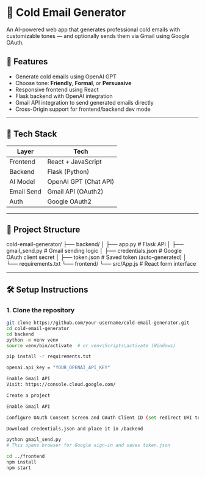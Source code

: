 # 📧 Cold Email Generator

An AI-powered web app that generates professional cold emails with customizable tones — and optionally sends them via Gmail using Google OAuth.

## 🌟 Features

- Generate cold emails using OpenAI GPT
- Choose tone: **Friendly**, **Formal**, or **Persuasive**
- Responsive frontend using React
- Flask backend with OpenAI integration
- Gmail API integration to send generated emails directly
- Cross-Origin support for frontend/backend dev mode

---


## 🚀 Tech Stack

| Layer      | Tech                  |
|------------|------------------------|
| Frontend   | React + JavaScript     |
| Backend    | Flask (Python)         |
| AI Model   | OpenAI GPT (Chat API)  |
| Email Send | Gmail API (OAuth2)     |
| Auth       | Google OAuth2          |

---

## 📁 Project Structure

cold-email-generator/
├── backend/
│ ├── app.py # Flask API
│ ├── gmail_send.py # Gmail sending logic
│ ├── credentials.json # Google OAuth client secret
│ ├── token.json # Saved token (auto-generated)
│ └── requirements.txt
└── frontend/
└── src/App.js # React form interface


---

## 🛠️ Setup Instructions

### 1. Clone the repository

```bash
git clone https://github.com/your-username/cold-email-generator.git
cd cold-email-generator
cd backend
python -m venv venv
source venv/bin/activate  # or venv\Scripts\activate (Windows)

pip install -r requirements.txt

openai.api_key = "YOUR_OPENAI_API_KEY"

Enable Gmail API
Visit: https://console.cloud.google.com/

Create a project

Enable Gmail API

Configure OAuth Consent Screen and OAuth Client ID (set redirect URI to http://localhost:8080 or similar)

Download credentials.json and place it in /backend

python gmail_send.py
# This opens browser for Google sign-in and saves token.json

cd ../frontend
npm install
npm start

